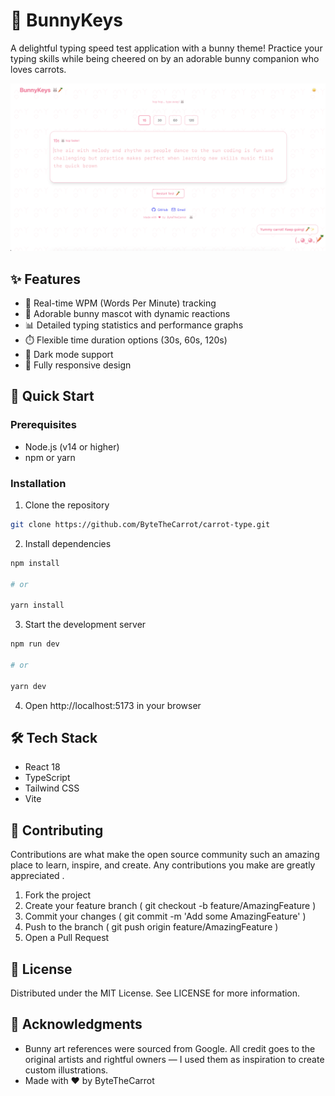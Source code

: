 # 🐰 BunnyKeys

A delightful typing speed test application with a bunny theme! Practice your typing skills while being cheered on by an adorable bunny companion who loves carrots.

![Carrot Type Preview](./public/preview.png)

## ✨ Features

- 🎯 Real-time WPM (Words Per Minute) tracking
- 🐰 Adorable bunny mascot with dynamic reactions
- 📊 Detailed typing statistics and performance graphs
- ⏱️ Flexible time duration options (30s, 60s, 120s)
- 🌙 Dark mode support
- 📱 Fully responsive design

## 🚀 Quick Start

### Prerequisites

- Node.js (v14 or higher)
- npm or yarn

### Installation

1. Clone the repository
```bash
git clone https://github.com/ByteTheCarrot/carrot-type.git
```

2. Install dependencies
```bash
npm install

# or

yarn install
```

3. Start the development server
```bash
npm run dev

# or

yarn dev
```

4. Open http://localhost:5173 in your browser

## 🛠️ Tech Stack
- React 18
- TypeScript
- Tailwind CSS
- Vite

## 🤝 Contributing
Contributions are what make the open source community such an amazing place to learn, inspire, and create. Any contributions you make are greatly appreciated .

1. Fork the project
2. Create your feature branch ( git checkout -b feature/AmazingFeature )
3. Commit your changes ( git commit -m 'Add some AmazingFeature' )
4. Push to the branch ( git push origin feature/AmazingFeature )
5. Open a Pull Request

## 📝 License
Distributed under the MIT License. See LICENSE for more information.

## 🌟 Acknowledgments
- Bunny art references were sourced from Google. All credit goes to the original artists and rightful owners — I used them as inspiration to create custom illustrations.
- Made with ♥ by ByteTheCarrot

